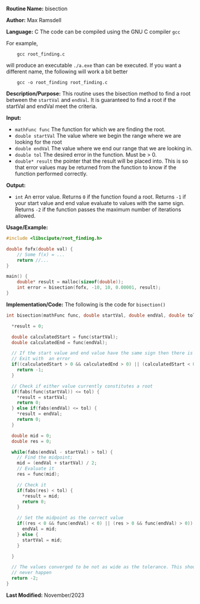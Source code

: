 **Routine Name:**           bisection

**Author:** Max Ramsdell

**Language:** C
The code can be compiled using the GNU C compiler `gcc`

For example,

```
    gcc root_finding.c
```

will produce an executable `./a.exe` than can be executed. If you want a different name, the following will work a bit
better

```
    gcc -o root_finding root_finding.c
```

**Description/Purpose:** 
This routine uses the bisection method to find a root between the `startVal` and `endVal`.
It is guaranteed to find a root if the startVal and endVal meet the criteria.

**Input:** 
- `mathFunc func` The function for which we are finding the root.
- `double startVal` The value where we begin the range where we are looking for the root
- `double endVal` The value where we end our range that we are looking in.
- `double tol` The desired error in the function. Must be > 0.
- `double* result` the pointer that the result will be placed into. This is so that error values may be
returned from the function to know if the function performed correctly.

**Output:** 
- `int` An error value. Returns `0` if the function found a root. Returns `-1` if
your start value and end value evaluate to values with the same sign. Returns `-2`
if the function passes the maximum number of iterations allowed.

**Usage/Example:**

```c
#include <libscipute/root_finding.h>

double fofx(double val) {
    // Some f(x) = ...
    return //...
}

main() {
    double* result = malloc(sizeof(double));
    int error = bisection(fofx, -10, 10, 0.00001, result);
}
```

**Implementation/Code:** The following is the code for `bisection()`

```c
int bisection(mathFunc func, double startVal, double endVal, double tol, double* result) {

  *result = 0;

  double calculatedStart = func(startVal);
  double calculatedEnd = func(endVal);

  // If the start value and end value have the same sign then there is not guaranteed to be a root between them.
  // Exit with  an error
  if((calculatedStart > 0 && calculatedEnd > 0) || (calculatedStart < 0 && calculatedEnd < 0)) {
    return -1;
  } 

  // Check if either value currently constitutes a root
  if(fabs(func(startVal)) <= tol) {
    *result = startVal;
    return 0;
  } else if(fabs(endVal) <= tol) {
    *result = endVal;
    return 0;
  }

  double mid = 0;
  double res = 0;

  while(fabs(endVal - startVal) > tol) {
    // Find the midpoint;
    mid = (endVal + startVal) / 2;
    // Evaluate it
    res = func(mid);

    // Check it
    if(fabs(res) < tol) {
      *result = mid;
      return 0;
    }

    // Set the midpoint as the correct value
    if((res < 0 && func(endVal) < 0) || (res > 0 && func(endVal) > 0)) {
      endVal = mid;
    } else {
      startVal = mid;
    }

  }

  // The values converged to be not as wide as the tolerance. This should probably
  // never happen 
  return -2;
}
```

**Last Modified:** November/2023
